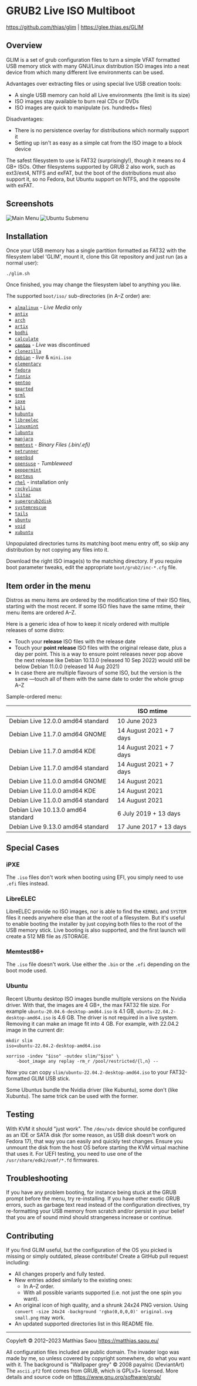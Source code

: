 GRUB2 Live ISO Multiboot
========================

https://github.com/thias/glim | https://glee.thias.es/GLIM


Overview
--------

GLIM is a set of grub configuration files to turn a simple VFAT formatted USB
memory stick with many GNU/Linux distribution ISO images into a neat device
from which many different live environments can be used.

Advantages over extracting files or using special live USB creation tools:

 * A single USB memory can hold all Live environments (the limit is its size)
 * ISO images stay available to burn real CDs or DVDs
 * ISO images are quick to manipulate (vs. hundreds+ files)

Disadvantages:

 * There is no persistence overlay for distributions which normally support it
 * Setting up isn't as easy as a simple cat from the ISO image to a block device

The safest filesystem to use is FAT32 (surprisingly!), though it means no 4 GB+ ISOs.
Other filesystems supported by GRUB 2 also work, such as ext3/ext4,
NTFS and exFAT, but the boot of the distributions must also support it,
so no Fedora, but Ubuntu support on NTFS, and the opposite with exFAT.


Screenshots
-----------

![Main Menu](https://github.com/thias/glim/raw/master/screenshots/GLIM-3.0-shot1.png)
![Ubuntu Submenu](https://github.com/thias/glim/raw/master/screenshots/GLIM-3.0-shot2.png)


Installation
------------

Once your USB memory has a single partition formatted as FAT32 with
the filesystem label 'GLIM', mount it, clone this Git repository and
just run (as a normal user):

    ./glim.sh

Once finished, you may change the filesystem label to anything you like.

The supported `boot/iso/` sub-directories (in A–Z order) are:

[//]: # (distro-list-start)

* [`almalinux`](https://almalinux.org/) - _Live Media_ only
* [`antix`](https://antixlinux.com/)
* [`arch`](https://archlinux.org/)
* [`artix`](https://artixlinux.org/)
* [`bodhi`](https://www.bodhilinux.com/)
* [`calculate`](https://wiki.calculate-linux.org/desktop)
* ~~[`centos`](https://www.centos.org/)~~ - _Live_ was discontinued
* [`clonezilla`](https://clonezilla.org/)
* [`debian`](https://www.debian.org/CD/live/) - _live_ & `mini.iso`
* [`elementary`](https://elementary.io/)
* [`fedora`](https://fedoraproject.org/)
* [`finnix`](https://www.finnix.org/)
* [`gentoo`](https://www.gentoo.org/)
* [`gparted`](https://gparted.org/)
* [`grml`](https://grml.org/)
* [`ipxe`](https://ipxe.org/)
* [`kali`](https://www.kali.org/)
* [`kubuntu`](https://kubuntu.org/)
* [`libreelec`](https://libreelec.tv/)
* [`linuxmint`](https://linuxmint.com/)
* [`lubuntu`](https://lubuntu.me/)
* [`manjaro`](https://manjaro.org/)
* [`memtest`](https://memtest.org/) - _Binary Files (.bin/.efi)_
* [`netrunner`](https://www.netrunner.com/)
* [`openbsd`](https://www.openbsd.org/)
* [`opensuse`](https://www.opensuse.org/) - _Tumbleweed_
* [`peppermint`](https://peppermintos.com/)
* [`porteus`](http://www.porteus.org/)
* [`rhel`](https://www.redhat.com/rhel) - installation only
* [`rockylinux`](https://rockylinux.org/)
* [`slitaz`](https://slitaz.org/)
* [`supergrub2disk`](https://www.supergrubdisk.org/)
* [`systemrescue`](https://www.system-rescue.org/)
* [`tails`](https://tails.net/)
* [`ubuntu`](https://ubuntu.com/)
* [`void`](https://voidlinux.org/)
* [`xubuntu`](https://xubuntu.org/)

[//]: # (distro-list-end)

Unpopulated directories turns its matching boot menu entry off,
so skip any distribution by not copying any files into it.

Download the right ISO image(s) to the matching directory.
If you require boot parameter tweaks, edit the appropriate
`boot/grub2/inc-*.cfg` file.

Item order in the menu
----------------------

Distros as menu items are ordered by the modification time of their ISO files,
starting with the most recent. If some ISO files have the same mtime,
their menu items are ordered A–Z.

Here is a generic idea of how to keep it nicely ordered with multiple
releases of some distro:

- Touch your **release** ISO files with the release date
- Touch your **point release** ISO files with the original release date, plus a
  day per point. This is a way to ensure point releases never pop above the next
  release like Debian 10.13.0 (released 10 Sep 2022) would still be below Debian
  11.0.0 (released 14 Aug 2021)
- In case there are multiple flavours of some ISO, but the version is the same
  —touch all of them with the same date to order the whole group A–Z
  
Sample-ordered menu:

|                                    | ISO mtime               |
|------------------------------------|-------------------------|
| Debian Live 12.0.0 amd64 standard  | 10 June 2023            |
| Debian Live 11.7.0 amd64 GNOME     | 14 August 2021 + 7 days |
| Debian Live 11.7.0 amd64 KDE       | 14 August 2021 + 7 days |
| Debian Live 11.7.0 amd64 standard  | 14 August 2021 + 7 days |
| Debian Live 11.0.0 amd64 GNOME     | 14 August 2021          |
| Debian Live 11.0.0 amd64 KDE       | 14 August 2021          |
| Debian Live 11.0.0 amd64 standard  | 14 August 2021          |
| Debian Live 10.13.0 amd64 standard | 6 July 2019 + 13 days   |
| Debian Live 9.13.0 amd64 standard  | 17 June 2017 + 13 days  |

Special Cases
-------------

### iPXE

The `.iso` files don't work when booting using EFI, you simply need to use
`.efi` files instead.

### LibreELEC

LibreELEC provide no ISO images, nor is able to find the `KERNEL` and
`SYSTEM` files it needs anywhere else than at the root of a filesystem.
But it's useful to enable booting the installer by just copying both
files to the root of the USB memory stick.
Live booting is also supported, and the first launch will create a 512 MB
file as /STORAGE.

### Memtest86+

The `.iso` file doesn't work.
Use either the `.bin` or the `.efi` depending on the boot mode used.

### Ubuntu

Recent Ubuntu desktop ISO images bundle multiple versions on the Nvidia
driver. With that, the images are 4 GB+, the max FAT32 file size. For example
`ubuntu-20.04.6-desktop-amd64.iso` is 4.1 GB, `ubuntu-22.04.2-desktop-amd64.iso` is 4.6 GB.
The driver is not required in a live system. Removing it can make an image fit into 4 GB.
For example, with 22.04.2 image in the current dir:

```
mkdir slim
iso=ubuntu-22.04.2-desktop-amd64.iso

xorriso -indev "$iso" -outdev slim/"$iso" \
    -boot_image any replay -rm_r /pool/restricted/{l,n} --
```

Now you can copy `slim/ubuntu-22.04.2-desktop-amd64.iso` to your FAT32-formatted
GLIM USB stick.

Some Ubuntus bundle the Nvidia driver (like Kubuntu), some don't (like Xubuntu).
The same trick can be used with the former.


Testing
-------

With KVM it should "just work". The `/dev/sdx` device should be configured as
an IDE or SATA disk (for some reason, as USB disk doesn't work on Fedora
17), that way you can easily and quickly test changes.
Ensure you unmount the disk from the host OS before starting the KVM
virtual machine that uses it.
For UEFI testing, you need to use one of the `/usr/share/edk2/ovmf/*.fd`
firmwares.


Troubleshooting
---------------

If you have any problem booting, for instance being stuck at the GRUB prompt before
the menu, try re-installing.
If you have other exotic GRUB errors, such as garbage text read instead of the
configuration directives, try re-formatting your USB memory from scratch
and/or persist in your belief that you are of sound mind should strangeness
increase or continue.

Contributing
------------

If you find GLIM useful, but the configuration of the OS you picked is missing
or simply outdated, please contribute! 
Create a GitHub pull request including:
 * All changes properly and fully tested.
 * New entries added similarly to the existing ones:
   * In A–Z order.
   * With all possible variants supported (i.e. not just the one spin you want).
 * An original icon of high quality, and a shrunk 24x24 PNG version. Using
   `convert -size 24x24 -background 'rgba(0,0,0,0)' original.svg small.png`
   may work.
 * An updated supported directories list in this README file.


---
Copyleft 🄯 2012–2023 Matthias Saou https://matthias.saou.eu/

All configuration files included are public domain.
The invader logo was made by me, so unless covered by
copyright somewhere, do what you want with it.
The background is "Wallpaper grey" © 2008 payalnic (DeviantArt)
The `ascii.pf2` font comes from GRUB, which is GPLv3+ licensed.
More details and source code on https://www.gnu.org/software/grub/
